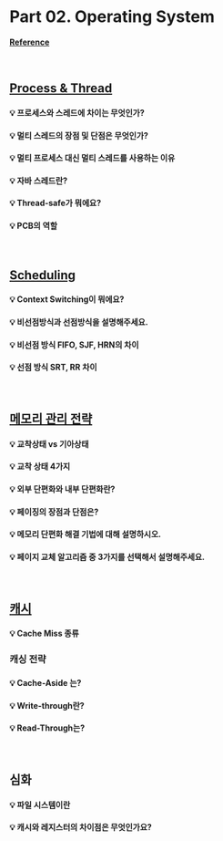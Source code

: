 # Part 02. Operating System

[**Reference**](https://github.com/SSAFY-CS-STUDY/Tech_interview/tree/main/03.Operating_system)

<br>

## [Process & Thread](./Process&Thread.md)

#### 💡 프로세스와 스레드에 차이는 무엇인가?

#### 💡 멀티 스레드의 장점 및 단점은 무엇인가?

#### 💡 멀티 프로세스 대신 멀티 스레드를 사용하는 이유

#### 💡 자바 스레드란?

#### 💡 Thread-safe가 뭐에요?

#### 💡 PCB의 역할

<br>

## [Scheduling](./Scheduling.md)

#### 💡 Context Switching이 뭐에요?

#### 💡 비선점방식과 선점방식을 설명해주세요.

#### 💡 비선점 방식 FIFO, SJF, HRN의 차이

#### 💡 선점 방식 SRT, RR 차이

<br>

## [메모리 관리 전략](./Memory_Management_Strategy.md)

#### 💡 교착상태 vs 기아상태

#### 💡 교착 상태 4가지

#### 💡 외부 단편화와 내부 단편화란?

#### 💡 페이징의 장점과 단점은?

#### 💡 메모리 단편화 해결 기법에 대해 설명하시오.

#### 💡 페이지 교체 알고리즘 중 3가지를 선택해서 설명해주세요.



<br>

## [캐시](./Cache.md)

#### 💡 Cache Miss 종류

### 캐싱 전략

#### 💡 Cache-Aside 는?

#### 💡 Write-through란?

#### 💡 Read-Through는?


<br>

## 심화

#### 💡 파일 시스템이란

#### 💡 캐시와 레지스터의 차이점은 무엇인가요?
